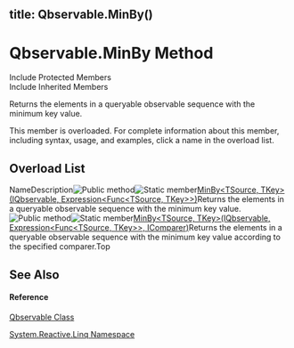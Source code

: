 title: Qbservable.MinBy()
---
# Qbservable.MinBy Method

Include Protected Members  
Include Inherited Members

Returns the elements in a queryable observable sequence with the minimum key value.

This member is overloaded. For complete information about this member, including syntax, usage, and examples, click a name in the overload list.

## Overload List

NameDescription![Public method](https://reactiveui.net/assets/img/Hh303103.pubmethod(en-us,VS.103).gif "Public method")![Static member](https://reactiveui.net/assets/img/Hh244319.static(en-us,VS.103).gif "Static member")[MinBy<TSource, TKey>(IQbservable<TSource>, Expression<Func<TSource, TKey>>)](https://msdn.microsoft.com/en-us/library/m:system.reactive.linq.qbservable.minby%60%602(system.reactive.linq.iqbservable%7b%60%600%7d%2csystem.linq.expressions.expression%7bsystem.func%7b%60%600%2c%60%601%7d%7d)(v=VS.103))Returns the elements in a queryable observable sequence with the minimum key value.![Public method](https://reactiveui.net/assets/img/Hh303103.pubmethod(en-us,VS.103).gif "Public method")![Static member](https://reactiveui.net/assets/img/Hh244319.static(en-us,VS.103).gif "Static member")[MinBy<TSource, TKey>(IQbservable<TSource>, Expression<Func<TSource, TKey>>, IComparer<TKey>)](https://msdn.microsoft.com/en-us/library/m:system.reactive.linq.qbservable.minby%60%602(system.reactive.linq.iqbservable%7b%60%600%7d%2csystem.linq.expressions.expression%7bsystem.func%7b%60%600%2c%60%601%7d%7d%2csystem.collections.generic.icomparer%7b%60%601%7d)(v=VS.103))Returns the elements in a queryable observable sequence with the minimum key value according to the specified comparer.Top

## See Also

#### Reference

[Qbservable Class](Qbservable/Qbservable)

[System.Reactive.Linq Namespace](System.Reactive.Linq/System.Reactive.Linq)




